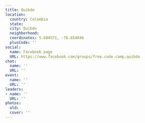 ```yaml
---
title: Quibdo
location:
  country: Colombia
  state: 
  city: Quibdo
  neighborhood: 
  coordinates: 5.684571, -76.654046
  plusCode: ''
social:
  name: Facebook page
  URL: https://www.facebook.com/groups/free.code.camp.quibdo
chat:
  name: ''
  URL: ''
event:
  name: ''
  URL: ''
leaders:
- name: ''
  URL: ''
photos:
  old: 
  cover: ''
---
```

